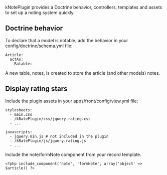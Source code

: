 kNotePlugin provides a Doctrine behavior, controllers, templates and
assets to set up a noting system quickly.

## Doctrine behavior

To declare that a model is notable, add the behavior in your
config/doctrine/schema.yml file:

    Article:
      actAs:
        Ratable:

A new table, notes, is created to store the article (and other models)
notes.

## Display rating stars

Include the plugin assets in your apps/front/config/view.yml file:

    stylesheets:
      - main.css
      - /kRatePlugin/css/jquery.rating.css
      - ...

    javascripts:
      - jquery.min.js # not included in the plugin
      - /kRatePlugin/js/jquery.rating.js
      - ...

Include the note/formNote component from your record template.

    <?php include_component('note', 'formNote', array('object' => $article)) ?>